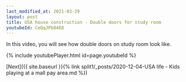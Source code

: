 ```yaml
---
last_modified_at: 2021-03-29
layout: post
title: USA house construction - Double doors for study room
youtubeId: CeQqJPb84E8
---
```

 
In this video, you will see how double doors on study room look like.
 
 
 


{% include youtubePlayer.html id=page.youtubeId %}
 
 
[Next]({{ site.baseurl }}{% link split1/_posts/2020-12-04-USA life - Kids playing at a mall pay area.md %})
